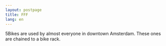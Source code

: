 ```yaml
---
layout: postpage
title: FFF
lang: en
---
```

5Bikes are used by almost everyone in downtown Amsterdam. These ones are chained to a bike rack.